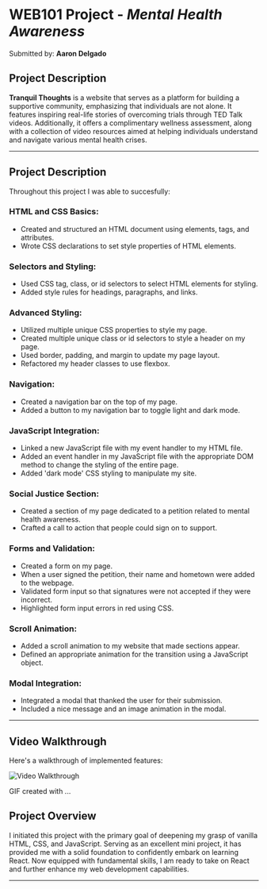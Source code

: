 # WEB101 Project - *Mental Health Awareness*

Submitted by: **Aaron Delgado**

## Project Description
**Tranquil Thoughts** is a website that serves as a platform for building a supportive community, emphasizing that individuals are not alone. It features inspiring real-life stories of overcoming trials through TED Talk videos. Additionally, it offers a complimentary wellness assessment, along with a collection of video resources aimed at helping individuals understand and navigate various mental health crises.




---

## Project Description

Throughout this project I was able to succesfully:

### HTML and CSS Basics:
- Created and structured an HTML document using elements, tags, and attributes.
- Wrote CSS declarations to set style properties of HTML elements.

### Selectors and Styling:
- Used CSS tag, class, or id selectors to select HTML elements for styling.
- Added style rules for headings, paragraphs, and links.

### Advanced Styling:
- Utilized multiple unique CSS properties to style my page.
- Created multiple unique class or id selectors to style a header on my page.
- Used border, padding, and margin to update my page layout.
- Refactored my header classes to use flexbox.

### Navigation:
- Created a navigation bar on the top of my page.
- Added a button to my navigation bar to toggle light and dark mode.

### JavaScript Integration:
- Linked a new JavaScript file with my event handler to my HTML file.
- Added an event handler in my JavaScript file with the appropriate DOM method to change the styling of the entire page.
- Added 'dark mode' CSS styling to manipulate my site.

### Social Justice Section:
- Created a section of my page dedicated to a petition related to mental health awareness.
- Crafted a call to action that people could sign on to support.

### Forms and Validation:
- Created a form on my page.
- When a user signed the petition, their name and hometown were added to the webpage.
- Validated form input so that signatures were not accepted if they were incorrect.
- Highlighted form input errors in red using CSS.

### Scroll Animation:
- Added a scroll animation to my website that made sections appear.
- Defined an appropriate animation for the transition using a JavaScript object.

### Modal Integration:
- Integrated a modal that thanked the user for their submission.
- Included a nice message and an image animation in the modal.

---

## Video Walkthrough

Here's a walkthrough of implemented features:

<img src='http://i.imgur.com/link/to/your/gif/file.gif' title='Video Walkthrough' width='' alt='Video Walkthrough' />

<!-- Replace this with whatever GIF tool you used! -->
GIF created with ...  
<!-- Recommended tools:
[Kap](https://getkap.co/) for macOS
[ScreenToGif](https://www.screentogif.com/) for Windows
[peek](https://github.com/phw/peek) for Linux. -->



## Project Overview

I initiated this project with the primary goal of deepening my grasp of vanilla HTML, CSS, and JavaScript. Serving as an excellent mini project, it has provided me with a solid foundation to confidently embark on learning React. Now equipped with fundamental skills, I am ready to take on React and further enhance my web development capabilities.

--- 


